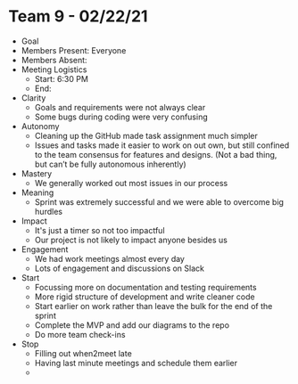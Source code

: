 # Team 9 - 02/22/21

- Goal
- Members Present: Everyone
- Members Absent:
- Meeting Logistics
  - Start: 6:30 PM
  - End:
- Clarity
  - Goals and requirements were not always clear
  - Some bugs during coding were very confusing
- Autonomy
  - Cleaning up the GitHub made task assignment much simpler
  - Issues and tasks made it easier to work on out own, but still confined to the team consensus for features and designs. (Not a bad thing, but can’t be fully autonomous inherently)
- Mastery
  - We generally worked out most issues in our process
- Meaning
  - Sprint was extremely successful and we were able to overcome big hurdles
- Impact
  - It's just a timer so not too impactful
  - Our project is not likely to impact anyone besides us
- Engagement
  - We had work meetings almost every day
  - Lots of engagement and discussions on Slack
- Start
  - Focussing more on documentation and testing requirements
  - More rigid structure of development and write cleaner code
  - Start earlier on work rather than leave the bulk for the end of the sprint
  - Complete the MVP and add our diagrams to the repo
  - Do more team check-ins
- Stop
  - Filling out when2meet late
  - Having last minute meetings and schedule them earlier
  -
